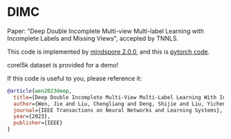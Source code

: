 # DIMC

Paper: "Deep Double Incomplete Multi-view Multi-label Learning with Incomplete Labels and Missing Views", accepted by TNNLS.

This code is implemented by [mindspore 2.0.0](https://mindspore.cn/), and this is [pytorch code](https://github.com/justsmart/DIMC).


corel5k dataset is provided for a demo!

If this code is useful to you, please reference it:
```bibtex
@article{wen2023deep,
  title={Deep Double Incomplete Multi-View Multi-Label Learning With Incomplete Labels and Missing Views},
  author={Wen, Jie and Liu, Chengliang and Deng, Shijie and Liu, Yicheng and Fei, Lunke and Yan, Ke and Xu, Yong},
  journal={IEEE Transactions on Neural Networks and Learning Systems},
  year={2023},
  publisher={IEEE}
}
```
